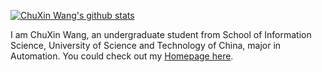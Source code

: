 [![ChuXin Wang's github stats](https://github-readme-stats.vercel.app/api?username=Chuxwa)](https://github.com/anuraghazra/github-readme-stats)

I am ChuXin Wang, an undergraduate student from School of Information Science, University of Science and Technology of China, major in Automation. You could check out my [Homepage here](http://home.ustc.edu.cn/~wcx0602).

<!--
**ChuXin Wang/Chuxwa** is a ✨ _special_ ✨ repository because its `README.md` (this file) appears on your GitHub profile.

Here are some ideas to get you started:

- 🔭 I’m currently working on ...
- 🌱 I’m currently learning ...
- 👯 I’m looking to collaborate on ...
- 🤔 I’m looking for help with ...
- 💬 Ask me about ...
- 📫 How to reach me: ...
- 😄 Pronouns: ...
- ⚡ Fun fact: ...
-->
